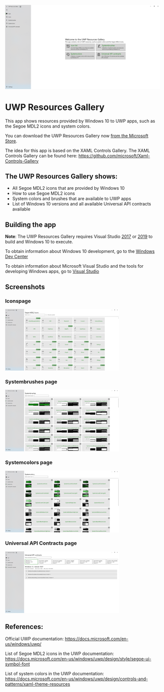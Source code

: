 ![Startpage of UWP Resources Gallery](./docs/Screenshot_Startpage.png)

# UWP Resources Gallery

This app shows resources provided by Windows 10 to UWP apps, such as the Segoe MDL2 icons and system colors.

You can download the UWP Resources Gallery now [from the Microsoft Store](https://www.microsoft.com/p/uwp-resources-gallery/9pjjl433vx9r?rtc=1).

The idea for this app is based on the XAML Controls Gallery. The XAML Controls Gallery can be found here: https://github.com/microsoft/Xaml-Controls-Gallery

## The UWP Resources Gallery shows:
 * All Segoe MDL2 icons that are provided by Windows 10
 * How to use Segoe MDL2 icons
 * System colors and brushes that are available to UWP apps
 * List of Windows 10 versions and all available Universal API contracts available

## Building the app
**Note**: The UWP Resources Gallery requires Visual Studio [2017](http://go.microsoft.com/fwlink/?LinkID=532422) or [2019](https://visualstudio.microsoft.com/vs/) to build and Windows 10 to execute.

To obtain information about Windows 10 development, go to the [Windows Dev Center](https://developer.microsoft.com/windows)

To obtain information about Microsoft Visual Studio and the tools for developing Windows apps, go to [Visual Studio](http://go.microsoft.com/fwlink/?LinkID=532422)

## Screenshots

### Iconspage
<img alt="Iconspage of UWP Resources Gallery" src="./docs/Screenshot_Iconspage.png" height="200">

### Systembrushes page
<img alt="Systembrushes of UWP Resources Gallery" src="./docs/Screenshot_Systembrushespage.png" height="200">

### Systemcolors page
<img alt="Systemcolors of UWP Resources Gallery" src="./docs/Screenshot_Systemcolorspage.png" height="200">

### Universal API Contracts page
<img alt="Universal API contracts page of UWP Resources Gallery" src="./docs/Screenshot_UniversalAPIContractsPage.png" height="200">

## References:

Official UWP documentation: https://docs.microsoft.com/en-us/windows/uwp/

List of Segoe MDL2 icons in the UWP documentation: https://docs.microsoft.com/en-us/windows/uwp/design/style/segoe-ui-symbol-font

List of system colors in the UWP documentation: https://docs.microsoft.com/en-us/windows/uwp/design/controls-and-patterns/xaml-theme-resources
